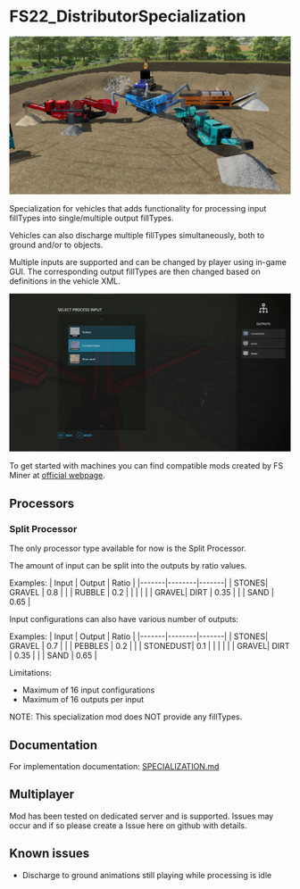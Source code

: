 # FS22_DistributorSpecialization

![screenshot](./screenshots/screenshot_1.png)

Specialization for vehicles that adds functionality for processing input fillTypes into single/multiple output fillTypes.

Vehicles can also discharge multiple fillTypes simultaneously, both to ground and/or to objects.

Multiple inputs are supported and can be changed by player using in-game GUI. The corresponding output fillTypes are then changed based on definitions in the vehicle XML.

![screenshot](./screenshots/screenshot_gui.png)

To get started with machines you can find compatible mods created by FS Miner at [official webpage](https://www.fsminer.net/).

## Processors

### Split Processor

The only processor type available for now is the Split Processor.

The amount of input can be split into the outputs by ratio values.

Examples:
| Input | Output | Ratio |
|-------|--------|-------|
| STONES| GRAVEL | 0.8   |
|       | RUBBLE | 0.2   |
|  |  |  |
| GRAVEL| DIRT   | 0.35  |
|       | SAND   | 0.65  |

Input configurations can also have various number of outputs:

Examples:
| Input | Output | Ratio |
|-------|--------|-------|
| STONES| GRAVEL   | 0.7 |
|       | PEBBLES  | 0.2 |
|       | STONEDUST| 0.1 |
|  |  |  |
| GRAVEL| DIRT   | 0.35  |
|       | SAND   | 0.65  |


Limitations:
- Maximum of 16 input configurations
- Maximum of 16 outputs per input

NOTE:
This specialization mod does NOT provide any fillTypes.

## Documentation
For implementation documentation: [SPECIALIZATION.md](./docs/SPECIALIZATION.md)

## Multiplayer

Mod has been tested on dedicated server and is supported. Issues may occur and if so please create a Issue here on github with details.

## Known issues

* Discharge to ground animations still playing while processing is idle
